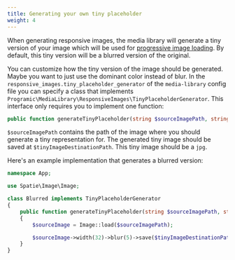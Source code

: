 ```yaml
---
title: Generating your own tiny placeholder
weight: 4
---
```


When generating responsive images, the media library will generate a tiny version of your image which will be used for [progressive image loading](/laravel-medialibrary/v10/responsive-images/getting-started-with-responsive-images#progressive-image-loading). By default, this tiny version will be a blurred version of the original.

You can customize how the tiny version of the image should be generated. Maybe you want to just use the dominant color instead of blur. In the  `responsive_images.tiny_placeholder_generator` of the `media-library` config file you can specify a class that implements `Programic\MediaLibrary\ResponsiveImages\TinyPlaceholderGenerator`. This interface only requires you to implement one function:

```php
public function generateTinyPlaceholder(string $sourceImagePath, string $tinyImageDestinationPath);
```

`$sourceImagePath` contains the path of the image where you should generate a tiny representation for. The generated tiny image should be saved at `$tinyImageDestinationPath`. This tiny image should be a `jpg`.

Here's an example implementation that generates a blurred version:

```php
namespace App;

use Spatie\Image\Image;

class Blurred implements TinyPlaceholderGenerator
{
    public function generateTinyPlaceholder(string $sourceImagePath, string $tinyImageDestinationPath)
    {
        $sourceImage = Image::load($sourceImagePath);

        $sourceImage->width(32)->blur(5)->save($tinyImageDestinationPath);
    }
}
```
